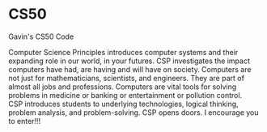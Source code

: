# CS50
Gavin's CS50 Code


Computer Science Principles introduces computer systems and their expanding role in our world, in your futures. 
CSP investigates the impact computers have had, are having and will have on society. 
Computers are not just for mathematicians, scientists, and engineers. They are part of almost all jobs and professions. 
Computers are vital tools for solving problems in medicine or banking or entertainment or pollution control.  
CSP introduces students to underlying technologies, logical thinking, problem analysis, and problem-solving. CSP opens doors. 
I encourage you to enter!!!
